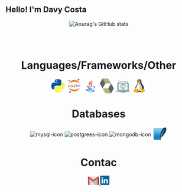 ## Hello! I'm Davy Costa

<div align="center">

![Anurag's GitHub stats](https://github-readme-stats.vercel.app/api?username=DavyCosta701&show_icons=true&theme=tokyonight)

</div>
<br>

<div  align="center"> 
  <div style="display: inline_block"><br>
    <h1 align="center">Languages/Frameworks/Other</h1>
    <img align="center" height="40" width="40" alt="python-icon"  src="https://github.com/DavyCosta701/DavyCosta701/blob/main/python-icon.png">
    <img align="center" height="40" width="40" alt="jupyter-icon"  src="https://github.com/DavyCosta701/DavyCosta701/blob/main/Jupyter-Notebook-EF5w-udy4.png">
    <img align="center" height="40" width="40" alt="java-icon"  src="https://github.com/DavyCosta701/DavyCosta701/blob/main/java-icon.png">
    <img align="center" height="40" width="40" alt="hibernate-icon"  src="https://github.com/DavyCosta701/DavyCosta701/blob/main/hibernate-icon.svg">
    <img align="center" height="40" width="40" alt="websec-icon"  src="https://github.com/DavyCosta701/DavyCosta701/blob/main/web-security-1737748-1474340.webp">
    <img align="center" height="40" width="40" alt="websec-icon"  src="https://github.com/DavyCosta701/DavyCosta701/blob/f04b5ace277aca0feb5d491f0b9fdd68feeed59f/Linux_Tux.png">
    <h1 align="center">Databases</h1>
    <img align="center" height="40" width="40" alt="mysql-icon" src="https://github.com/Rfaelsn/Rfaelsn/blob/main/MySQL-Logo.wine.svg">
    <img align="center" height="40" width="40" alt="postgrees-icon" src="https://github.com/Rfaelsn/Rfaelsn/blob/main/PostgreSQL-Logo.wine.svg">
    <img align="center" height="40" width="40" alt="mongodb-icon" src="https://github.com/Rfaelsn/Rfaelsn/blob/main/mongodb-icon.svg">
    <img align="center" height="40" width="40" alt="sqlite-icon" src="https://github.com/DavyCosta701/DavyCosta701/blob/main/Sqlite-square-icon.svg.png">
    
   </div>
    
  
  <h1 align="center">Contac</h1>
    <a href = "mailto: davycosta701@gmail.com">
      <img width="30" src="gmail.svg">
    </a>  
    <a href = "https://www.linkedin.com/in/rafael-nascimento-11b301212/">
      <img width="25" src="linkedin.svg">
    </a>
</div>
  